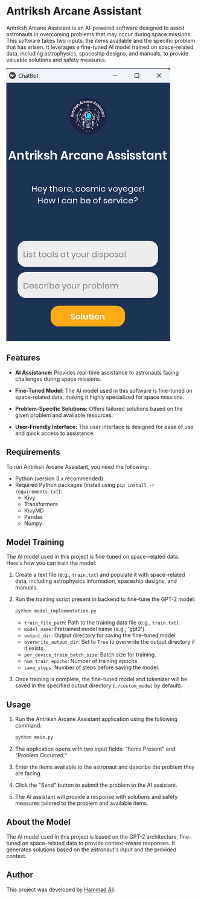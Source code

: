 # Antriksh Arcane Assistant

Antriksh Arcane Assistant is an AI-powered software designed to assist astronauts in overcoming problems that may occur during space missions. This software takes two inputs: the items available and the specific problem that has arisen. It leverages a fine-tuned AI model trained on space-related data, including astrophysics, spaceship designs, and manuals, to provide valuable solutions and safety measures.

![Antriksh Arcane Assistant](screenshot.png)

## Features

- **AI Assistance:** Provides real-time assistance to astronauts facing challenges during space missions.

- **Fine-Tuned Model:** The AI model used in this software is fine-tuned on space-related data, making it highly specialized for space missions.

- **Problem-Specific Solutions:** Offers tailored solutions based on the given problem and available resources.

- **User-Friendly Interface:** The user interface is designed for ease of use and quick access to assistance.

## Requirements

To run Antriksh Arcane Assistant, you need the following:

- Python (version 3.x recommended)
- Required Python packages (install using `pip install -r requirements.txt`):
  - Kivy
  - Transformers
  - KivyMD
  - Pandas
  - Numpy

## Model Training

The AI model used in this project is fine-tuned on space-related data. Here's how you can train the model:

1. Create a text file (e.g., `train.txt`) and populate it with space-related data, including astrophysics information, spaceship designs, and manuals.

2. Run the training script present in backend to fine-tune the GPT-2 model:

   ```bash
   python model_implementation.py
   ```

   - `train_file_path`: Path to the training data file (e.g., `train.txt`).
   - `model_name`: Pretrained model name (e.g., 'gpt2').
   - `output_dir`: Output directory for saving the fine-tuned model.
   - `overwrite_output_dir`: Set to `True` to overwrite the output directory if it exists.
   - `per_device_train_batch_size`: Batch size for training.
   - `num_train_epochs`: Number of training epochs.
   - `save_steps`: Number of steps before saving the model.

3. Once training is complete, the fine-tuned model and tokenizer will be saved in the specified output directory (`./custom_model` by default).

## Usage

1. Run the Antriksh Arcane Assistant application using the following command:

   ```bash
   python main.py
   ```

2. The application opens with two input fields: "Items Present" and "Problem Occurred."

3. Enter the items available to the astronaut and describe the problem they are facing.

4. Click the "Send" button to submit the problem to the AI assistant.

5. The AI assistant will provide a response with solutions and safety measures tailored to the problem and available items.

## About the Model

The AI model used in this project is based on the GPT-2 architecture, fine-tuned on space-related data to provide context-aware responses. It generates solutions based on the astronaut's input and the provided context.

## Author

This project was developed by [Hammad Ali](https://github.com/hammadali1805).

